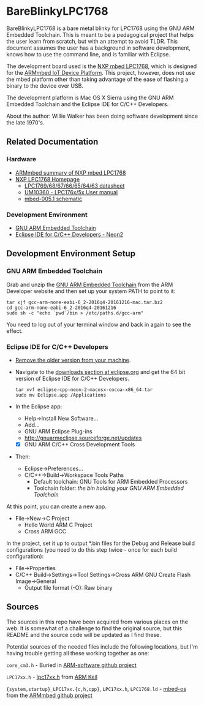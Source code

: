 # BareBlinkyLPC1768

BareBlinkyLPC1768 is a bare metal blinky for LPC1768 using the GNU ARM Embedded Toolchain. This is meant to be a pedagogical project that helps the user learn from scratch, but with an attempt to avoid TLDR. This document assumes the user has a background in software development, knows how to use the command line, and is familiar with Eclipse.

The development board used is the [NXP mbed LPC1768](https://developer.mbed.org/platforms/mbed-LPC1768/), which is designed for the [ARMmbed IoT Device Platform](https://www.mbed.com/en/). This project, however, does not use the mbed platform other than taking advantage of the ease of flashing a binary to the device over USB.

The development platform is Mac OS X Sierra using the GNU ARM Embedded Toolchain and the Eclipse IDE for C/C++ Developers.

About the author: Willie Walker has been doing software development since the late 1970's.

## Related Documentation

### Hardware

* [ARMmbed summary of NXP mbed LPC1768](https://developer.mbed.org/platforms/mbed-LPC1768/)
* [NXP LPC1768 Homepage](http://www.nxp.com/products/microcontrollers-and-processors/arm-processors/lpc-cortex-m-mcus/lpc1700-cortex-m3/512kb-flash-64kb-sram-ethernet-usb-lqfp100-package:LPC1768FBD100)
	* [LPC1769/68/67/66/65/64/63 datasheet](http://www.nxp.com/documents/data_sheet/LPC1769_68_67_66_65_64_63.pdf)
	* [UM10360 - LPC176x/5x User manual](http://www.nxp.com/documents/user_manual/UM10360.pdf)
	* [mbed-005.1 schematic](https://developer.mbed.org/media/uploads/chris/mbed-005.1.pdf)

### Development Environment

* [GNU ARM Embedded Toolchain](https://developer.arm.com/open-source/gnu-toolchain/gnu-rm/downloads)
* [Eclipse IDE for C/C++ Developers - Neon2](http://www.eclipse.org/downloads/packages/eclipse-ide-cc-developers/neon2)

## Development Environment Setup

### GNU ARM Embedded Toolchain

Grab and unzip the [GNU ARM Embedded Toolchain](https://developer.arm.com/open-source/gnu-toolchain/gnu-rm/downloads) from the ARM Developer website and then set up your system PATH to point to it:

```
tar xjf gcc-arm-none-eabi-6_2-2016q4-20161216-mac.tar.bz2
cd gcc-arm-none-eabi-6_2-2016q4-20161216
sudo sh -c "echo `pwd`/bin > /etc/paths.d/gcc-arm"
```

You need to log out of your terminal window and back in again to see the effect.

### Eclipse IDE for C/C++ Developers

* [Remove the older version from your machine](http://stackoverflow.com/questions/3185664/how-to-delete-eclipse-completely-including-settings-and-plugins-from-mac-os-x).
* Navigate to the [downloads section at eclipse.org](https://www.eclipse.org/downloads/eclipse-packages/) and get the 64 bit version of Eclipse IDE for C/C++ Developers.

	```
	tar xvf eclipse-cpp-neon-2-macosx-cocoa-x86_64.tar
	sudo mv Eclipse.app /Applications
	```

* In the Eclipse app:
	* Help->Install New Software...
	* Add...
	* GNU ARM Eclipse Plug-ins
	* http://gnuarmeclipse.sourceforge.net/updates
	* [x] GNU ARM C/C++ Cross Development Tools

* Then:
    * Eclipse->Preferences...
    * C/C++->Build->Workspace Tools Paths
    	* Default toolchain: GNU Tools for ARM Embedded Processors
    	* Toolchain folder: *the bin holding your GNU ARM Embedded Toolchain*
    
At this point, you can create a new app.

* File->New->C Project
	* Hello World ARM C Project
	* Cross ARM GCC

In the project, set it up to output *.bin files for the Debug and Release build configurations (you need to do this step twice - once for each build configuration):

* File->Properties
* C/C++ Build->Settings->Tool Settings->Cross ARM GNU Create Flash Image->General
	* Output file format (-O): Raw binary

## Sources

The sources in this repo have been acquired from various places on the web. It is somewhat of a challenge to find the original source, but this README and the source code will be updated as I find these.

Potential sources of the needed files include the following locations, but I'm having trouble getting all these working together as one:

`core_cm3.h` - Buried in [ARM-software github project](https://github.com/ARM-software/CMSIS)

`LPC17xx.h` - [lpc17xx.h](http://www.keil.com/dd/docs/arm/nxp/lpc17xx/lpc17xx.h) from [ARM Keil](http://www.keil.com/dd/chip/4868.htm)

`{system,startup}_LPC17xx.{c,h,cpp}`, `LPC17xx.h`, `LPC1768.ld` - [mbed-os](https://github.com/ARMmbed/mbed-os) from the [ARMmbed github project](https://github.com/ARMmbed)


